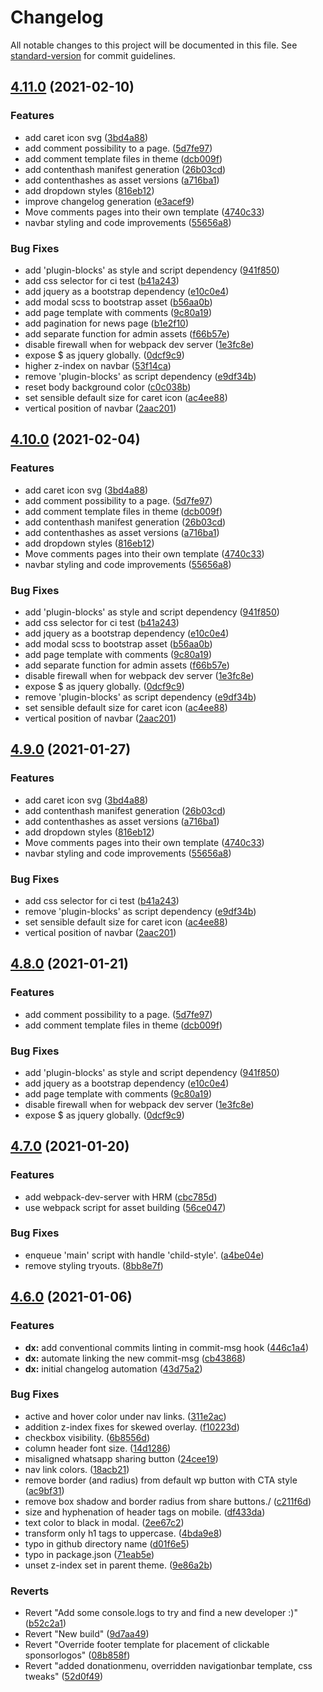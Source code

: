 # Changelog

All notable changes to this project will be documented in this file. See [standard-version](https://github.com/conventional-changelog/standard-version) for commit guidelines.

## [4.11.0](https://github.com/greenpeace/planet4-child-theme-netherlands/compare/v4.7.0...v4.11.0) (2021-02-10)


### Features

* add caret icon svg ([3bd4a88](https://github.com/greenpeace/planet4-child-theme-netherlands/commit/3bd4a8850f96683bbcdd4cd6b724d135de306dc5))
* add comment possibility to a page. ([5d7fe97](https://github.com/greenpeace/planet4-child-theme-netherlands/commit/5d7fe9793b965be90d81b0cac326bafb23eb4a14))
* add comment template files in theme ([dcb009f](https://github.com/greenpeace/planet4-child-theme-netherlands/commit/dcb009f47a4e643e44cb11987888ef61ec821ce7))
* add contenthash manifest generation ([26b03cd](https://github.com/greenpeace/planet4-child-theme-netherlands/commit/26b03cd9356480ee5d361722258bee7170dbe70b))
* add contenthashes as asset versions ([a716ba1](https://github.com/greenpeace/planet4-child-theme-netherlands/commit/a716ba11fe7c118d901baddadbe12f664569cc8f))
* add dropdown styles ([816eb12](https://github.com/greenpeace/planet4-child-theme-netherlands/commit/816eb12d372b5ac8908236284e88fe8c18b97586))
* improve changelog generation ([e3acef9](https://github.com/greenpeace/planet4-child-theme-netherlands/commit/e3acef9116382dac02a369c15eafa0b40b203896))
* Move comments pages into their own template ([4740c33](https://github.com/greenpeace/planet4-child-theme-netherlands/commit/4740c33970fc737f73387d8e72ee11344c56620b))
* navbar styling and code improvements ([55656a8](https://github.com/greenpeace/planet4-child-theme-netherlands/commit/55656a81240c31a24adf5f3234d995a38dccac02))


### Bug Fixes

* add 'plugin-blocks' as style and script dependency ([941f850](https://github.com/greenpeace/planet4-child-theme-netherlands/commit/941f850062aeb4271447423683f1c4470a5d560a))
* add css selector for ci test ([b41a243](https://github.com/greenpeace/planet4-child-theme-netherlands/commit/b41a243b3eeba2d9ef2ea29327c242e8b48a7781))
* add jquery as a bootstrap dependency ([e10c0e4](https://github.com/greenpeace/planet4-child-theme-netherlands/commit/e10c0e48a68c8ad42d52b4842f635b51ff2685db))
* add modal scss to bootstrap asset ([b56aa0b](https://github.com/greenpeace/planet4-child-theme-netherlands/commit/b56aa0b86b836c64281939cbc6026bdd8abdade4))
* add page template with comments ([9c80a19](https://github.com/greenpeace/planet4-child-theme-netherlands/commit/9c80a19a1da7575ce1084c748baf66aefaaabd5b))
* add pagination for news page ([b1e2f10](https://github.com/greenpeace/planet4-child-theme-netherlands/commit/b1e2f10e83363932ad934d31e1f2105f983d2af3))
* add separate function for admin assets ([f66b57e](https://github.com/greenpeace/planet4-child-theme-netherlands/commit/f66b57ee22d3d260f52ded6b232452a43c73179b))
* disable firewall when for webpack dev server ([1e3fc8e](https://github.com/greenpeace/planet4-child-theme-netherlands/commit/1e3fc8e30fa1a51106ba6e5d0341baac203fd3d3))
* expose $ as jquery globally. ([0dcf9c9](https://github.com/greenpeace/planet4-child-theme-netherlands/commit/0dcf9c98ef6ed2d8b4a0ebdd13f61dfed2c4bbbf))
* higher z-index on navbar ([53f14ca](https://github.com/greenpeace/planet4-child-theme-netherlands/commit/53f14ca5fed046b1fc8e0e4a578f6e6c3792c55a))
* remove 'plugin-blocks' as script dependency ([e9df34b](https://github.com/greenpeace/planet4-child-theme-netherlands/commit/e9df34bbb6452c62784ef282cb7597575d52e6ca))
* reset body background color ([c0c038b](https://github.com/greenpeace/planet4-child-theme-netherlands/commit/c0c038b4a6186711ef9f1d763a1f9da0090a628b))
* set sensible default size for caret icon ([ac4ee88](https://github.com/greenpeace/planet4-child-theme-netherlands/commit/ac4ee881a7b543f8900315221a6cb00b61d0ee14))
* vertical position of navbar ([2aac201](https://github.com/greenpeace/planet4-child-theme-netherlands/commit/2aac20114959405ce884fcd512d724c7931c43ac))

## [4.10.0](https://github.com/greenpeace/planet4-child-theme-netherlands/compare/v4.7.0...v4.10.0) (2021-02-04)


### Features

* add caret icon svg ([3bd4a88](https://github.com/greenpeace/planet4-child-theme-netherlands/commit/3bd4a8850f96683bbcdd4cd6b724d135de306dc5))
* add comment possibility to a page. ([5d7fe97](https://github.com/greenpeace/planet4-child-theme-netherlands/commit/5d7fe9793b965be90d81b0cac326bafb23eb4a14))
* add comment template files in theme ([dcb009f](https://github.com/greenpeace/planet4-child-theme-netherlands/commit/dcb009f47a4e643e44cb11987888ef61ec821ce7))
* add contenthash manifest generation ([26b03cd](https://github.com/greenpeace/planet4-child-theme-netherlands/commit/26b03cd9356480ee5d361722258bee7170dbe70b))
* add contenthashes as asset versions ([a716ba1](https://github.com/greenpeace/planet4-child-theme-netherlands/commit/a716ba11fe7c118d901baddadbe12f664569cc8f))
* add dropdown styles ([816eb12](https://github.com/greenpeace/planet4-child-theme-netherlands/commit/816eb12d372b5ac8908236284e88fe8c18b97586))
* Move comments pages into their own template ([4740c33](https://github.com/greenpeace/planet4-child-theme-netherlands/commit/4740c33970fc737f73387d8e72ee11344c56620b))
* navbar styling and code improvements ([55656a8](https://github.com/greenpeace/planet4-child-theme-netherlands/commit/55656a81240c31a24adf5f3234d995a38dccac02))


### Bug Fixes

* add 'plugin-blocks' as style and script dependency ([941f850](https://github.com/greenpeace/planet4-child-theme-netherlands/commit/941f850062aeb4271447423683f1c4470a5d560a))
* add css selector for ci test ([b41a243](https://github.com/greenpeace/planet4-child-theme-netherlands/commit/b41a243b3eeba2d9ef2ea29327c242e8b48a7781))
* add jquery as a bootstrap dependency ([e10c0e4](https://github.com/greenpeace/planet4-child-theme-netherlands/commit/e10c0e48a68c8ad42d52b4842f635b51ff2685db))
* add modal scss to bootstrap asset ([b56aa0b](https://github.com/greenpeace/planet4-child-theme-netherlands/commit/b56aa0b86b836c64281939cbc6026bdd8abdade4))
* add page template with comments ([9c80a19](https://github.com/greenpeace/planet4-child-theme-netherlands/commit/9c80a19a1da7575ce1084c748baf66aefaaabd5b))
* add separate function for admin assets ([f66b57e](https://github.com/greenpeace/planet4-child-theme-netherlands/commit/f66b57ee22d3d260f52ded6b232452a43c73179b))
* disable firewall when for webpack dev server ([1e3fc8e](https://github.com/greenpeace/planet4-child-theme-netherlands/commit/1e3fc8e30fa1a51106ba6e5d0341baac203fd3d3))
* expose $ as jquery globally. ([0dcf9c9](https://github.com/greenpeace/planet4-child-theme-netherlands/commit/0dcf9c98ef6ed2d8b4a0ebdd13f61dfed2c4bbbf))
* remove 'plugin-blocks' as script dependency ([e9df34b](https://github.com/greenpeace/planet4-child-theme-netherlands/commit/e9df34bbb6452c62784ef282cb7597575d52e6ca))
* set sensible default size for caret icon ([ac4ee88](https://github.com/greenpeace/planet4-child-theme-netherlands/commit/ac4ee881a7b543f8900315221a6cb00b61d0ee14))
* vertical position of navbar ([2aac201](https://github.com/greenpeace/planet4-child-theme-netherlands/commit/2aac20114959405ce884fcd512d724c7931c43ac))

## [4.9.0](https://www.github.com/greenpeace/planet4-child-theme-netherlands/compare/v4.8.0...v4.9.0) (2021-01-27)


### Features

* add caret icon svg ([3bd4a88](https://www.github.com/greenpeace/planet4-child-theme-netherlands/commit/3bd4a8850f96683bbcdd4cd6b724d135de306dc5))
* add contenthash manifest generation ([26b03cd](https://www.github.com/greenpeace/planet4-child-theme-netherlands/commit/26b03cd9356480ee5d361722258bee7170dbe70b))
* add contenthashes as asset versions ([a716ba1](https://www.github.com/greenpeace/planet4-child-theme-netherlands/commit/a716ba11fe7c118d901baddadbe12f664569cc8f))
* add dropdown styles ([816eb12](https://www.github.com/greenpeace/planet4-child-theme-netherlands/commit/816eb12d372b5ac8908236284e88fe8c18b97586))
* Move comments pages into their own template ([4740c33](https://www.github.com/greenpeace/planet4-child-theme-netherlands/commit/4740c33970fc737f73387d8e72ee11344c56620b))
* navbar styling and code improvements ([55656a8](https://www.github.com/greenpeace/planet4-child-theme-netherlands/commit/55656a81240c31a24adf5f3234d995a38dccac02))


### Bug Fixes

* add css selector for ci test ([b41a243](https://www.github.com/greenpeace/planet4-child-theme-netherlands/commit/b41a243b3eeba2d9ef2ea29327c242e8b48a7781))
* remove 'plugin-blocks' as script dependency ([e9df34b](https://www.github.com/greenpeace/planet4-child-theme-netherlands/commit/e9df34bbb6452c62784ef282cb7597575d52e6ca))
* set sensible default size for caret icon ([ac4ee88](https://www.github.com/greenpeace/planet4-child-theme-netherlands/commit/ac4ee881a7b543f8900315221a6cb00b61d0ee14))
* vertical position of navbar ([2aac201](https://www.github.com/greenpeace/planet4-child-theme-netherlands/commit/2aac20114959405ce884fcd512d724c7931c43ac))

## [4.8.0](https://www.github.com/greenpeace/planet4-child-theme-netherlands/compare/v4.7.0...v4.8.0) (2021-01-21)


### Features

* add comment possibility to a page. ([5d7fe97](https://www.github.com/greenpeace/planet4-child-theme-netherlands/commit/5d7fe9793b965be90d81b0cac326bafb23eb4a14))
* add comment template files in theme ([dcb009f](https://www.github.com/greenpeace/planet4-child-theme-netherlands/commit/dcb009f47a4e643e44cb11987888ef61ec821ce7))


### Bug Fixes

* add 'plugin-blocks' as style and script dependency ([941f850](https://www.github.com/greenpeace/planet4-child-theme-netherlands/commit/941f850062aeb4271447423683f1c4470a5d560a))
* add jquery as a bootstrap dependency ([e10c0e4](https://www.github.com/greenpeace/planet4-child-theme-netherlands/commit/e10c0e48a68c8ad42d52b4842f635b51ff2685db))
* add page template with comments ([9c80a19](https://www.github.com/greenpeace/planet4-child-theme-netherlands/commit/9c80a19a1da7575ce1084c748baf66aefaaabd5b))
* disable firewall when for webpack dev server ([1e3fc8e](https://www.github.com/greenpeace/planet4-child-theme-netherlands/commit/1e3fc8e30fa1a51106ba6e5d0341baac203fd3d3))
* expose $ as jquery globally. ([0dcf9c9](https://www.github.com/greenpeace/planet4-child-theme-netherlands/commit/0dcf9c98ef6ed2d8b4a0ebdd13f61dfed2c4bbbf))

## [4.7.0](https://www.github.com/greenpeace/planet4-child-theme-netherlands/compare/v4.6.0...v4.7.0) (2021-01-20)


### Features

* add webpack-dev-server with HRM ([cbc785d](https://www.github.com/greenpeace/planet4-child-theme-netherlands/commit/cbc785dcc1b95b467aafc42fc86dbc4227f0f8bc))
* use webpack script for asset building ([56ce047](https://www.github.com/greenpeace/planet4-child-theme-netherlands/commit/56ce0474e230e2d54507c2834ce6396e62fc5764))


### Bug Fixes

* enqueue 'main' script with handle 'child-style'. ([a4be04e](https://www.github.com/greenpeace/planet4-child-theme-netherlands/commit/a4be04e016dcb9283d474b056b63b2f071336bf5))
* remove styling tryouts. ([8bb8e7f](https://www.github.com/greenpeace/planet4-child-theme-netherlands/commit/8bb8e7f68c89a54ba2b0e18a7b64ea33e2c618e6))

## [4.6.0](https://www.github.com/greenpeace/planet4-child-theme-netherlands/compare/v4.5.0...v4.6.0) (2021-01-06)


### Features

* **dx:** add conventional commits linting in commit-msg hook ([446c1a4](https://www.github.com/greenpeace/planet4-child-theme-netherlands/commit/446c1a4684a12b360b0bb72411383f0be5e57569))
* **dx:** automate linking the new commit-msg ([cb43868](https://www.github.com/greenpeace/planet4-child-theme-netherlands/commit/cb43868a145fe2a6c8b901c080d42d74ad6d9fc3))
* **dx:** initial changelog automation ([43d75a2](https://www.github.com/greenpeace/planet4-child-theme-netherlands/commit/43d75a20357110dfd81726f502584bc6dafe0a81))


### Bug Fixes

* active and hover color under nav links. ([311e2ac](https://www.github.com/greenpeace/planet4-child-theme-netherlands/commit/311e2ac9b9424c3f194b2815c3c9fb6540713986))
* addition z-index fixes for skewed overlay. ([f10223d](https://www.github.com/greenpeace/planet4-child-theme-netherlands/commit/f10223d73f5aa4567dc537f3982f973c2d4cdc40))
* checkbox visibility. ([6b8556d](https://www.github.com/greenpeace/planet4-child-theme-netherlands/commit/6b8556dec180e882965dda0f5a8e701d3445024f))
* column header font size. ([14d1286](https://www.github.com/greenpeace/planet4-child-theme-netherlands/commit/14d1286ab453e235f7eeeecaf7b086e940a0b3cc))
* misaligned whatsapp sharing button ([24cee19](https://www.github.com/greenpeace/planet4-child-theme-netherlands/commit/24cee19655dabbf575b2df4adabed26e9b5f7f2c))
* nav link colors. ([18acb21](https://www.github.com/greenpeace/planet4-child-theme-netherlands/commit/18acb2106ebbb238522bc7d5d91b81077fcbf460))
* remove border (and radius) from default wp button with CTA style  ([ac9bf31](https://www.github.com/greenpeace/planet4-child-theme-netherlands/commit/ac9bf31a6a5a7b2062e95689f1ae0052eb07fe51))
* remove box shadow and border radius from share buttons./ ([c211f6d](https://www.github.com/greenpeace/planet4-child-theme-netherlands/commit/c211f6d3f75606e51dd69e2d6d5e54b48c75349e))
* size and hyphenation of header tags on mobile. ([df433da](https://www.github.com/greenpeace/planet4-child-theme-netherlands/commit/df433da6f2e1006423471e0f0fa965fcdde4c89c))
* text color to black in modal. ([2ee67c2](https://www.github.com/greenpeace/planet4-child-theme-netherlands/commit/2ee67c29dab0edc825fcf262bcdf66429aa1f67d))
* transform only h1 tags to uppercase. ([4bda9e8](https://www.github.com/greenpeace/planet4-child-theme-netherlands/commit/4bda9e8efed92f11e4ab9d2fb075b7e435424c04))
* typo in github directory name ([d01f6e5](https://www.github.com/greenpeace/planet4-child-theme-netherlands/commit/d01f6e54dec155dfe80b2e1047756b8608473b6e))
* typo in package.json ([71eab5e](https://www.github.com/greenpeace/planet4-child-theme-netherlands/commit/71eab5e18bf49809c0bd430842c3e703045c9a79))
* unset z-index set in parent theme. ([9e86a2b](https://www.github.com/greenpeace/planet4-child-theme-netherlands/commit/9e86a2b95c6a361d72695f47ce726391158aa640))


### Reverts

* Revert "Add some console.logs to try and find a new developer :)" ([b52c2a1](https://www.github.com/greenpeace/planet4-child-theme-netherlands/commit/b52c2a195684839167aab002d4088b8896d2efe3))
* Revert "New build" ([9d7aa49](https://www.github.com/greenpeace/planet4-child-theme-netherlands/commit/9d7aa494c46e3300169edb4f35079f052612e415))
* Revert "Override footer template for placement of clickable sponsorlogos" ([08b858f](https://www.github.com/greenpeace/planet4-child-theme-netherlands/commit/08b858f5ffd19fa827df918f8acf7a656d3ebc9e))
* Revert "added donationmenu, overridden navigationbar template, css tweaks" ([52d0f49](https://www.github.com/greenpeace/planet4-child-theme-netherlands/commit/52d0f4905ee82e31e09c938909824b5363c08839))
